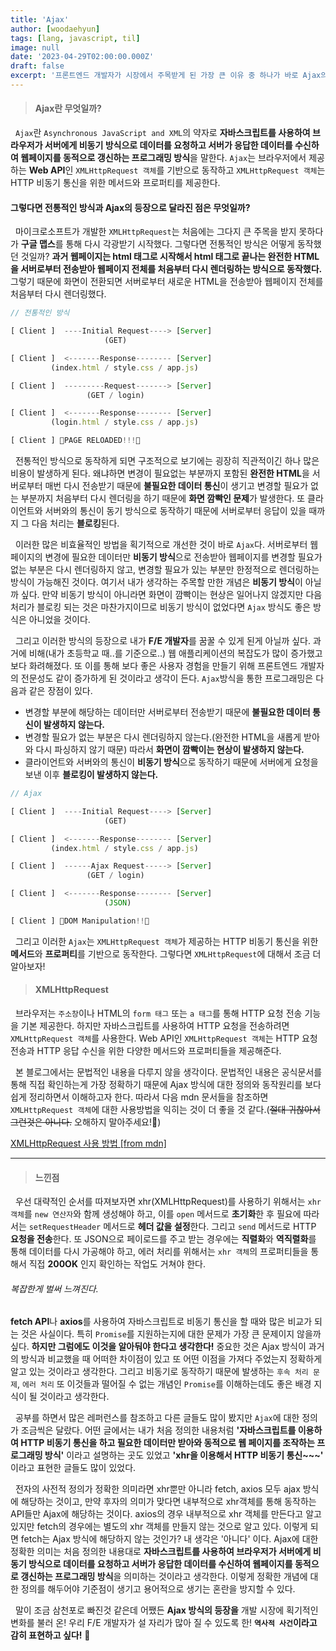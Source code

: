 ```yaml
---
title: 'Ajax'
author: [woodaehyun]
tags: [lang, javascript, til]
image: null
date: '2023-04-29T02:00:00.000Z'
draft: false
excerpt: '프론트엔드 개발자가 시장에서 주목받게 된 가장 큰 이유 중 하나가 바로 Ajax의 등장이 아닐까 생각한다. 오늘은 Ajax가 무엇인지 정의하고 어떤 특징을 갖고 있는지 또 어떻게 동작하는지에 대해서 정리해 보고자 한다.'
---
```


> #### Ajax란 무엇일까?

&nbsp;&nbsp;`Ajax`란 `Asynchronous JavaScript and XML`의 약자로 **자바스크립트를 사용하여 브라우저가 서버에게 비동기 방식으로 데이터를 요청하고 서버가 응답한 데이터를 수신하여 웹페이지를 동적으로 갱신하는 프로그래밍 방식**을 말한다. `Ajax`는 브라우저에서 제공하는 **Web API**인 `XMLHttpRequest 객체`를 기반으로 동작하고 `XMLHttpRequest 객체`는 HTTP 비동기 통신을 위한 메서드와 프로퍼티를 제공한다.

#### 그렇다면 전통적인 방식과 Ajax의 등장으로 달라진 점은 무엇일까?

&nbsp;&nbsp;마이크로소프트가 개발한 `XMLHttpRequest`는 처음에는 그다지 큰 주목을 받지 못하다가 **구글 맵스**를 통해 다시 각광받기 시작했다. 그렇다면 전통적인 방식은 어떻게 동작했던 것일까? **과거 웹페이지는 html 태그로 시작해서 html 태그로 끝나는 완전한 HTML을 서버로부터 전송받아 웹페이지 전체를 처음부터 다시 렌더링하는 방식으로 동작했다.** 그렇기 때문에 화면이 전환되면 서버로부터 새로운 HTML을 전송받아 웹페이지 전체를 처음부터 다시 렌더링했다.

```javascript
// 전통적인 방식

[ Client ]  ----Initial Request----> [Server]
                     (GET)

[ Client ]  <-------Response-------- [Server]
         (index.html / style.css / app.js)

[ Client ]  ---------Request-------> [Server]
                 (GET / login)

[ Client ]  <-------Response-------- [Server]
         (login.html / style.css / app.js)

[ Client ] 🔄PAGE RELOADED!!!🔄
```

&nbsp;&nbsp;전통적인 방식으로 동작하게 되면 구조적으로 보기에는 굉장히 직관적이긴 하나 많은 비용이 발생하게 된다. 왜냐하면 변경이 필요없는 부분까지 포함된 **완전한 HTML**을 서버로부터 매번 다시 전송받기 때문에 **불필요한 데이터 통신**이 생기고 변경할 필요가 없는 부분까지 처음부터 다시 렌더링을 하기 때문에 **화면 깜빡인 문제**가 발생한다. 또 클라이언트와 서버와의 통신이 동기 방식으로 동작하기 때문에 서버로부터 응답이 있을 때까지 그 다음 처리는 **블로킹**된다.

&nbsp;&nbsp;이러한 많은 비효율적인 방법을 획기적으로 개선한 것이 바로 `Ajax`다. 서버로부터 웹페이지의 변경에 필요한 데이터만 **비동기 방식**으로 전송받아 웹페이지를 변경할 필요가 없는 부분은 다시 렌더링하지 않고, 변경할 필요가 있는 부분만 한정적으로 렌더링하는 방식이 가능해진 것이다. 여기서 내가 생각하는 주목할 만한 개념은 **비동기 방식**이 아닐까 싶다. 만약 비동기 방식이 아니라면 화면이 깜빡이는 현상은 일어나지 않겠지만 다음 처리가 블로킹 되는 것은 마찬가지이므로 비동기 방식이 없었다면 `Ajax` 방식도 좋은 방식은 아니었을 것이다.

&nbsp;&nbsp;그리고 이러한 방식의 등장으로 내가 **F/E 개발자**를 꿈꿀 수 있게 된게 아닐까 싶다. 과거에 비해(내가 초등학교 때..를 기준으로..) 웹 애플리케이션의 복잡도가 많이 증가했고 보다 화려해졌다. 또 이를 통해 보다 좋은 사용자 경험을 만들기 위해 프론트엔드 개발자의 전문성도 같이 증가하게 된 것이라고 생각이 든다. `Ajax`방식을 통한 프로그래밍은 다음과 같은 장점이 있다.

- 변경할 부분에 해당하는 데이터만 서버로부터 전송받기 때문에 **불필요한 데이터 통신이 발생하지 않는다.**
- 변경할 필요가 없는 부분은 다시 렌더링하지 않는다.(완전한 HTML을 새롭게 받아와 다시 파싱하지 않기 때문) 따라서 **화면이 깜빡이는 현상이 발생하지 않는다.**
- 클라이언트와 서버와의 통신이 **비동기 방식**으로 동작하기 때문에 서버에게 요청을 보낸 이후 **블로킹이 발생하지 않는다.**

```javascript
// Ajax

[ Client ]  ----Initial Request----> [Server]
                     (GET)

[ Client ]  <-------Response-------- [Server]
         (index.html / style.css / app.js)

[ Client ]  ------Ajax Request-----> [Server]
                 (GET / login)

[ Client ]  <-------Response-------- [Server]
                     (JSON)

[ Client ] 🚀DOM Manipulation!!🚀
```

&nbsp;&nbsp;그리고 이러한 `Ajax`는 `XMLHttpRequest 객체`가 제공하는 HTTP 비동기 통신을 위한 **메서드**와 **프로퍼티**를 기반으로 동작한다. 그렇다면 `XMLHttpRequest`에 대해서 조금 더 알아보자!

> #### XMLHttpRequest

&nbsp;&nbsp;브라우저는 `주소창`이나 HTML의 `form 태그` 또는 `a 태그`를 통해 HTTP 요청 전송 기능을 기본 제공한다. 하지만 자바스크립트를 사용하여 HTTP 요청을 전송하려면 `XMLHttpRequest 객체`를 사용한다. Web API인 `XMLHttpRequest 객체`는 HTTP 요청 전송과 HTTP 응답 수신을 위한 다양한 메서드와 프로퍼티들을 제공해준다.

&nbsp;&nbsp;본 블로그에서는 문법적인 내용을 다루지 않을 생각이다. 문법적인 내용은 공식문서를 통해 직접 확인하는게 가장 정확하기 때문에 Ajax 방식에 대한 정의와 동작원리를 보다 쉽게 정리하면서 이해하고자 한다. 따라서 다음 mdn 문서들을 참조하면 `XMLHttpRequest 객체`에 대한 사용방법을 익히는 것이 더 좋을 것 같다.(~~절대 귀찮아서 그런것은 아니다.~~ 오해하지 말아주세요!🥹)

<a href="https://developer.mozilla.org/en-US/docs/Web/API/XMLHttpRequest/Using_XMLHttpRequest">XMLHttpRequest 사용 방법 [from mdn]</a>

---

> #### 느낀점

&nbsp;&nbsp;우선 대략적인 순서를 따져보자면 xhr(XMLHttpRequest)를 사용하기 위해서는 `xhr 객체`를 `new 연산자`와 함께 생성해야 하고, 이를 `open` 메서드로 **초기화**한 후 필요에 따라서는 `setRequestHeader` 메서드로 **헤더 값을 설정**한다. 그리고 `send` 메서드로 HTTP **요청을 전송**한다. 또 JSON으로 페이로드를 주고 받는 경우에는 **직렬화**와 **역직렬화**를 통해 데이터를 다시 가공해야 하고, 에러 처리를 위해서는 `xhr 객체`의 프로퍼티들을 통해서 직접 **200OK** 인지 확인하는 작업도 거쳐야 한다.

###### 복잡한게 벌써 느껴진다.

**fetch API**나 **axios**를 사용하여 자바스크립트로 비동기 통신을 할 때와 많은 비교가 되는 것은 사실이다. 특히 `Promise`를 지원하는지에 대한 문제가 가장 큰 문제이지 않을까 싶다. **하지만 그럼에도 이것을 알아둬야 한다고 생각한다!** 중요한 것은 Ajax 방식이 과거의 방식과 비교했을 때 어떠한 차이점이 있고 또 어떤 이점을 가져다 주었는지 정확하게 알고 있는 것이라고 생각한다. 그리고 비동기로 동작하기 때문에 발생하는 `후속 처리 문제`, `에러 처리` 또 이것들과 떨어질 수 없는 개념인 `Promise`를 이해하는데도 좋은 배경 지식이 될 것이라고 생각한다.

&nbsp;&nbsp;공부를 하면서 많은 레퍼런스를 참조하고 다른 글들도 많이 봤지만 `Ajax`에 대한 정의가 조금씩은 달랐다. 어떤 글에서는 내가 처음 정의한 내용처럼 **'자바스크립트를 이용하여 HTTP 비동기 통신을 하고 필요한 데이터만 받아와 동적으로 웹 페이지를 조작하는 프로그래밍 방식'** 이라고 설명하는 곳도 있었고 **'xhr을 이용해서 HTTP 비동기 통신~~~'** 이라고 표현한 글들도 많이 있었다.

&nbsp;&nbsp;전자의 사전적 정의가 정확한 의미라면 xhr뿐만 아니라 fetch, axios 모두 ajax 방식에 해당하는 것이고, 만약 후자의 의미가 맞다면 내부적으로 xhr객체를 통해 동작하는 API들만 Ajax에 해당하는 것이다. axios의 경우 내부적으로 xhr 객체를 만든다고 알고 있지만 fetch의 경우에는 별도의 xhr 객체를 만들지 않는 것으로 알고 있다. 이렇게 되면 fetch는 Ajax 방식에 해당하지 않는 것인가? 내 생각은 '아니다' 이다. Ajax에 대한 정확한 의미는 처음 정의한 내용대로 **자바스크립트를 사용하여 브라우저가 서버에게 비동기 방식으로 데이터를 요청하고 서버가 응답한 데이터를 수신하여 웹페이지를 동적으로 갱신하는 프로그래밍 방식**을 의미하는 것이라고 생각한다. 이렇게 정확한 개념에 대한 정의를 해두어야 기준점이 생기고 용어적으로 생기는 혼란을 방지할 수 있다.

&nbsp;&nbsp;말이 조금 삼천포로 빠진것 같은데 어쨌든 **Ajax 방식의 등장을** 개발 시장에 획기적인 변화를 불러 온! 우리 F/E 개발자가 설 자리가 많아 질 수 있도록 한! **`역사적 사건`이라고 감히 표현하고 싶다!** 🤗
